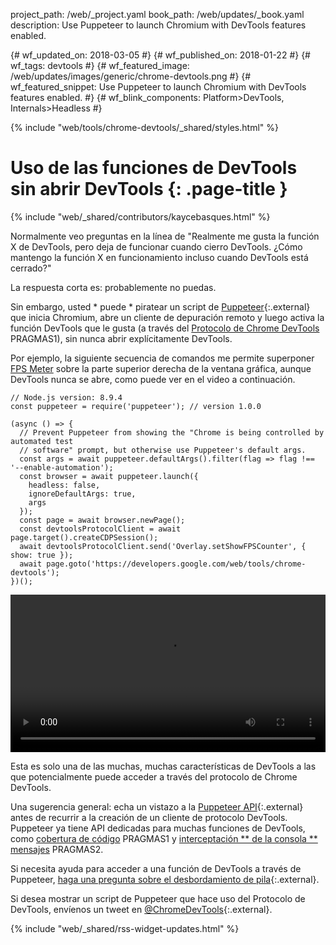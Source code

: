 project_path: /web/_project.yaml
book_path: /web/updates/_book.yaml
description: Use Puppeteer to launch Chromium with DevTools features enabled.

{# wf_updated_on: 2018-03-05 #}
{# wf_published_on: 2018-01-22 #}
{# wf_tags: devtools #}
{# wf_featured_image: /web/updates/images/generic/chrome-devtools.png #}
{# wf_featured_snippet: Use Puppeteer to launch Chromium with DevTools features enabled. #}
{# wf_blink_components: Platform>DevTools, Internals>Headless #}

{% include "web/tools/chrome-devtools/_shared/styles.html" %}

# Uso de las funciones de DevTools sin abrir DevTools {: .page-title }

{% include "web/_shared/contributors/kaycebasques.html" %}

Normalmente veo preguntas en la línea de "Realmente me gusta la función X de DevTools, pero deja de funcionar cuando cierro DevTools. ¿Cómo mantengo la función X en funcionamiento incluso cuando DevTools está cerrado?"

La respuesta corta es: probablemente no puedas.

Sin embargo, usted * puede * piratear un script de [Puppeteer][puppeteer]{:.external} que inicia Chromium, abre un cliente de depuración remoto y luego activa la función DevTools que le gusta (a través del [Protocolo de Chrome DevTools][CDP] PRAGMAS1), sin nunca abrir explícitamente DevTools.

[puppeteer]: https://github.com/GoogleChrome/puppeteer
[CDP]: https://chromedevtools.github.io/devtools-protocol/

Por ejemplo, la siguiente secuencia de comandos me permite superponer [FPS Meter][FPS] sobre la parte superior derecha de la ventana gráfica, aunque DevTools nunca se abre, como puede ver en el video a continuación.

[FPS]: /web/tools/chrome-devtools/evaluate-performance/reference#fps-meter

    // Node.js version: 8.9.4
    const puppeteer = require('puppeteer'); // version 1.0.0

    (async () => {
      // Prevent Puppeteer from showing the "Chrome is being controlled by automated test
      // software" prompt, but otherwise use Puppeteer's default args.
      const args = await puppeteer.defaultArgs().filter(flag => flag !== '--enable-automation');
      const browser = await puppeteer.launch({
        headless: false,
        ignoreDefaultArgs: true,
        args
      });
      const page = await browser.newPage();
      const devtoolsProtocolClient = await page.target().createCDPSession();
      await devtoolsProtocolClient.send('Overlay.setShowFPSCounter', { show: true });
      await page.goto('https://developers.google.com/web/tools/chrome-devtools');
    })();

<style>   video { width: 100%; } </style>

<video controls>   <source src="https://storage.googleapis.com/webfundamentals-assets/updates/2018/01/devtools.mp4"> </video>

Esta es solo una de las muchas, muchas características de DevTools a las que potencialmente puede acceder a través del protocolo de Chrome DevTools.

Una sugerencia general: echa un vistazo a la [Puppeteer API][API]{:.external} antes de recurrir a la creación de un cliente de protocolo DevTools. Puppeteer ya tiene API dedicadas para muchas funciones de DevTools, como [cobertura de código][coverage] PRAGMAS1 y [interceptación ** de la consola ** mensajes][console] PRAGMAS2.

[API]: https://github.com/GoogleChrome/puppeteer/blob/master/docs/api.md
[coverage]: https://github.com/GoogleChrome/puppeteer/blob/master/docs/api.md#class-coverage
[console]: https://github.com/GoogleChrome/puppeteer/blob/master/docs/api.md#event-console

Si necesita ayuda para acceder a una función de DevTools a través de Puppeteer, [haga una pregunta sobre el desbordamiento de pila][SO]{:.external}.

Si desea mostrar un script de Puppeteer que hace uso del Protocolo de DevTools, envíenos un tweet en [@ChromeDevTools][twitter]{:.external}.

[SO]: https://stackoverflow.com/questions/ask?tags=google-chrome-devtools,puppeteer
[twitter]: https://twitter.com/chromedevtools

{% include "web/_shared/rss-widget-updates.html" %}
